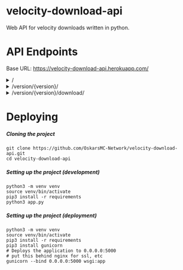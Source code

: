# velocity-download-api
Web API for velocity downloads written in python.

# API Endpoints
Base URL: https://velocity-download-api.herokuapp.com/
<details close>
<summary>/</summary>

GET `/`
```json
{
  "error": false,
  "latest_release": "3.0.0",
  "latest_version": "4.0.0-SNAPSHOT",
  "stable_versions": [
    "1.1.",
    "1.1.0",
    "1.1.1",
    "1.1.2",
    "1.1.3",
    "1.1.4",
    "1.1.5",
    "1.1.6",
    "1.1.7",
    "1.1.8",
    "1.1.9",
    "3.0.0"
  ],
  "versions": [
    "1.1.",
    "1.1.0-SNAPSHOT",
    "1.1.0",
    "1.1.1-SNAPSHOT",
    "1.1.1",
    "1.1.2-SNAPSHOT",
    "1.1.2",
    "1.1.3-SNAPSHOT",
    "1.1.3",
    "1.1.4-SNAPSHOT",
    "1.1.4",
    "1.1.5-SNAPSHOT",
    "1.1.5",
    "1.1.6-SNAPSHOT",
    "1.1.6",
    "1.1.7-SNAPSHOT",
    "1.1.7",
    "1.1.8-SNAPSHOT",
    "1.1.8",
    "1.1.9-SNAPSHOT",
    "1.1.9",
    "1.1.10-SNAPSHOT",
    "2.0.0-SNAPSHOT",
    "3.0.0-SNAPSHOT",
    "3.0.0",
    "3.0.1-SNAPSHOT",
    "4.0.0-SNAPSHOT"
  ]
}
```
</details>
<details close>
<summary>/version/{version}/</summary>

GET `/version/3.0.0/`
```json
{
  "download": {
    "checksum": {
      "md5": "55c20c0fdd74ae4a00af328a74f82724",
      "sha1": "315ba63c9bee028234800f1b1317a503b96e7159",
      "sha256": "2479f6915b43c63145f5b33d5c15eec491d60e31cccc685f4175afea7cc1b40c",
      "sha512": "3dccfafa52a7972f7430522863f06e3544e41f770ee2ff5fde0c0c8afac343bcb87d9b2253d0ebbda9ac779eda72e0d8f1b9c4550ba5f2434d487ab957c00372"
    },
    "name": "velocity-native-3.0.0.jar",
    "url": "https://nexus.velocitypowered.com/repository/maven-public/com/velocitypowered/velocity-native/3.0.0/velocity-native-3.0.0.jar"
  },
  "exists": true,
  "snapshot": false,
  "version": "3.0.0"
}
```
</details>
<details close>
<summary>/version/{version}/download/</summary>

GET `/version/3.0.0/download/`

Redirects to: 
```text
https://nexus.velocitypowered.com/repository/maven-public/com/velocitypowered/velocity-native/3.0.0/velocity-native-3.0.0.jar
```

</details>

# Deploying
##### Cloning the project
```
git clone https://github.com/OskarsMC-Network/velocity-download-api.git
cd velocity-download-api
```
##### Setting up the project (development)
```
python3 -m venv venv
source venv/bin/activate
pip3 install -r requirements
python3 app.py
```
##### Setting up the project (deployment)
```
python3 -m venv venv
source venv/bin/activate
pip3 install -r requirements
pip3 install gunicorn
# Deploys the application to 0.0.0.0:5000
# put this behind nginx for ssl, etc
gunicorn --bind 0.0.0.0:5000 wsgi:app
```
